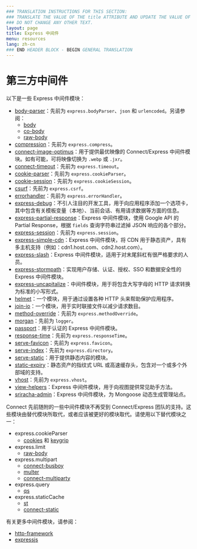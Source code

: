 ```yaml
---
### TRANSLATION INSTRUCTIONS FOR THIS SECTION:
### TRANSLATE THE VALUE OF THE title ATTRIBUTE AND UPDATE THE VALUE OF THE lang ATTRIBUTE.
### DO NOT CHANGE ANY OTHER TEXT.
layout: page
title: Express 中间件
menu: resources
lang: zh-cn
### END HEADER BLOCK - BEGIN GENERAL TRANSLATION
---
```


# 第三方中间件

以下是一些 Express 中间件模块：

  - [body-parser](https://github.com/expressjs/body-parser)：先前为 `express.bodyParser`、`json` 和 `urlencoded`。另请参阅：
    - [body](https://github.com/raynos/body)
    - [co-body](https://github.com/visionmedia/co-body)
    - [raw-body](https://github.com/stream-utils/raw-body)
  - [compression](https://github.com/expressjs/compression)：先前为 `express.compress`。
  - [connect-image-optimus](https://github.com/msemenistyi/connect-image-optimus)：用于提供最优映像的 Connect/Express 中间件模块。如有可能，可将映像切换为 `.webp` 或 `.jxr`。
  - [connect-timeout](https://github.com/expressjs/timeout)：先前为 `express.timeout`。
  - [cookie-parser](https://github.com/expressjs/cookie-parser)：先前为 `express.cookieParser`。
  - [cookie-session](https://github.com/expressjs/cookie-session)：先前为 `express.cookieSession`。
  - [csurf](https://github.com/expressjs/csurf)：先前为 `express.csrf`。
  - [errorhandler](https://github.com/expressjs/errorhandler)：先前为 `express.errorHandler`。
  - [express-debug](https://github.com/devoidfury/express-debug)：不引人注目的开发工具，用于向应用程序添加一个选项卡，其中包含有关模板变量（本地）、当前会话、有用请求数据等方面的信息。
  - [express-partial-response](https://github.com/nemtsov/express-partial-response)：Express 中间件模块，使用 Google API 的 Partial Response，根据 `fields` 查询字符串过滤掉 JSON 响应的各个部分。
  - [express-session](https://github.com/expressjs/session)：先前为 `express.session`。
  - [express-simple-cdn](https://github.com/jamiesteven/express-simple-cdn)：Express 中间件模块，将 CDN 用于静态资产，具有多主机支持（例如：cdn1.host.com、cdn2.host.com）。
  - [express-slash](https://github.com/ericf/express-slash)：Express 中间件模块，适用于对末尾斜杠有很严格要求的人员。
  - [express-stormpath](https://github.com/stormpath/stormpath-express)：实现用户存储、认证、授权、SSO 和数据安全性的 Express 中间件模块。
  - [express-uncapitalize](https://github.com/jamiesteven/express-uncapitalize)：中间件模块，用于将包含大写字母的 HTTP 请求转换为标准的小写形式。
  - [helmet](https://github.com/helmetjs/helmet)：一个模块，用于通过设置各种 HTTP 头来帮助保护应用程序。
  - [join-io](https://github.com/coderaiser/join-io "join-io")：一个模块，用于实时联接文件以减少请求数目。
  - [method-override](https://github.com/expressjs/method-override)：先前为 `express.methodOverride`。
  - [morgan](https://github.com/expressjs/morgan)：先前为 `logger`。
  - [passport](https://github.com/jaredhanson/passport)：用于认证的 Express 中间件模块。
  - [response-time](https://github.com/expressjs/response-time)：先前为 `express.responseTime`。
  - [serve-favicon](https://github.com/expressjs/serve-favicon)：先前为 `express.favicon`。
  - [serve-index](https://github.com/expressjs/serve-index)：先前为 `express.directory`。
  - [serve-static](https://github.com/expressjs/serve-static)：用于提供静态内容的模块。
  - [static-expiry](https://github.com/paulwalker/connect-static-expiry)：静态资产的指纹式 URL 或高速缓存头，包含对一个或多个外部域的支持。
  - [vhost](https://github.com/expressjs/vhost)：先前为 `express.vhost`。
  - [view-helpers](https://github.com/madhums/node-view-helpers)：Express 中间件模块，用于向视图提供常见助手方法。
  - [sriracha-admin](https://github.com/hdngr/siracha)：Express 中间件模块，为 Mongoose 动态生成管理站点。

Connect 先前随附的一些中间件模块不再受到 Connect/Express 团队的支持。这些模块由替代模块所取代，或者应该被更好的模块取代。请使用以下替代模块之一：

  - express.cookieParser
    - [cookies](https://github.com/jed/cookies) 和 [keygrip](https://github.com/jed/keygrip)
  - express.limit
    - [raw-body](https://github.com/stream-utils/raw-body)
  - express.multipart
    - [connect-busboy](https://github.com/mscdex/connect-busboy)
    - [multer](https://github.com/expressjs/multer)
    - [connect-multiparty](https://github.com/superjoe30/connect-multiparty)
  - express.query
    - [qs](https://github.com/visionmedia/node-querystring)
  - express.staticCache
    - [st](https://github.com/isaacs/st)
    - [connect-static](https://github.com/andrewrk/connect-static)

有关更多中间件模块，请参阅：

 - [http-framework](https://github.com/Raynos/http-framework/wiki/Modules)
 - [expressjs](https://github.com/expressjs)
